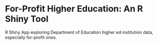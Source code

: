 # For-Profit Higher Education: An R Shiny Tool
R Shiny App exploring Department of Education higher ed institution data, especially for-profit ones.
